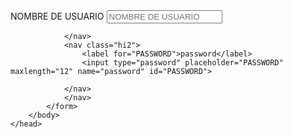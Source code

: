 <html>
    <head>
        <body>
            <form action="">
                <nav class="ki1">
<label for="NOMBRE DE USUARIO">NOMBRE DE USUARIO</label>
<input type="text" placeholder="NOMBRE DE USUARIO" maxlength="20" name="NOMBRE DE USUARIO" id="NOMBRE DE USUARIO">

                </nav>
                <nav class="hi2">
                    <label for="PASSWORD">password</label>
                    <input type="password" placeholder="PASSWORD" maxlength="12" name="password" id="PASSWORD">
    
                </nav>
                </nav>
            </form>
        </body>
    </head>
</html>
